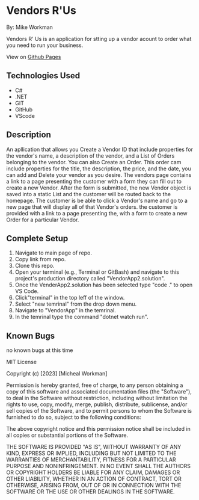 # Vendors R'Us

By: Mike Workman

Vendors R' Us is an application for stting up a vendor acount to order what you need to run your business.

View on [Github Pages](https://https://workmanmcr.github.io/VendorApp2.Solution/)

## **Technologies Used**

- C#
- .NET
- GIT
- GitHub
- VScode

## **Description**
An apllication that allows you Create a Vendor ID that include properties for the vendor's name, a description of the vendor, and a List of Orders belonging to the vendor.
You can also Create an Order. This order cam include properties for the title, the description, the price, and the date, 
you can add and Delete your vendor as you desire. 
The vendors page contains a link to a page presenting the customer with a form they can fill out to create a new Vendor. After the form is submitted, the new Vendor object is saved into a static List and the customer will be routed back to the homepage.
The customer is be able to click a Vendor's name and go to a new page that will display all of that Vendor's orders.
the customer is provided with a link to a page presenting the, with a form to create a new Order for a particular Vendor.
## **Complete Setup**
 

1. Navigate to main page of repo.
2. Copy link from repo.
3. Clone this repo.
4. Open your terminal (e.g., Terminal or GitBash) and navigate to this project's production directory called "VendorApp2.solution".
5. Once the VenderApp2.solution has been selected type "code ." to open VS Code.
6. Click"terminal" in the top leff of the window.
7. Select "new temrinal" from the drop down menu.
8. Navigate to "VendorApp" in the temrinal.
9. In the temrinal type the command "dotnet watch run".


## **Known Bugs**
no known bugs at this time


MIT License

Copyright (c) [2023] [Micheal Workman]

Permission is hereby granted, free of charge, to any person obtaining a copy
of this software and associated documentation files (the "Software"), to deal
in the Software without restriction, including without limitation the rights
to use, copy, modify, merge, publish, distribute, sublicense, and/or sell
copies of the Software, and to permit persons to whom the Software is
furnished to do so, subject to the following conditions:

The above copyright notice and this permission notice shall be included in all
copies or substantial portions of the Software.

THE SOFTWARE IS PROVIDED "AS IS", WITHOUT WARRANTY OF ANY KIND, EXPRESS OR
IMPLIED, INCLUDING BUT NOT LIMITED TO THE WARRANTIES OF MERCHANTABILITY,
FITNESS FOR A PARTICULAR PURPOSE AND NONINFRINGEMENT. IN NO EVENT SHALL THE
AUTHORS OR COPYRIGHT HOLDERS BE LIABLE FOR ANY CLAIM, DAMAGES OR OTHER
LIABILITY, WHETHER IN AN ACTION OF CONTRACT, TORT OR OTHERWISE, ARISING FROM,
OUT OF OR IN CONNECTION WITH THE SOFTWARE OR THE USE OR OTHER DEALINGS IN THE
SOFTWARE.

